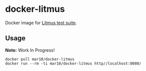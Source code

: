 # docker-litmus

Docker image for [Litmus test suite](http://www.webdav.org/neon/litmus/).

## Usage

**Note:** Work In Progress!

```
docker pull mar10/docker-litmus
docker run --rm -ti mar10/docker-litmus http//localhost:8080/
```
